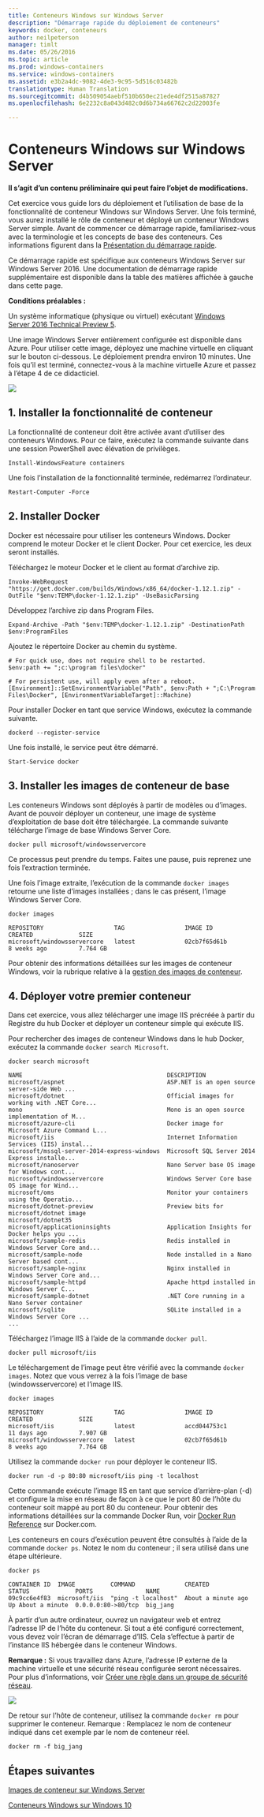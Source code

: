 ```yaml
---
title: Conteneurs Windows sur Windows Server
description: "Démarrage rapide du déploiement de conteneurs"
keywords: docker, conteneurs
author: neilpeterson
manager: timlt
ms.date: 05/26/2016
ms.topic: article
ms.prod: windows-containers
ms.service: windows-containers
ms.assetid: e3b2a4dc-9082-4de3-9c95-5d516c03482b
translationtype: Human Translation
ms.sourcegitcommit: d4b509054aebf510b650ec21ede4df2515a87827
ms.openlocfilehash: 6e2232c8a043d482c0d6b734a66762c2d22003fe

---
```


# Conteneurs Windows sur Windows Server

**Il s’agit d’un contenu préliminaire qui peut faire l’objet de modifications.**

Cet exercice vous guide lors du déploiement et l’utilisation de base de la fonctionnalité de conteneur Windows sur Windows Server. Une fois terminé, vous aurez installé le rôle de conteneur et déployé un conteneur Windows Server simple. Avant de commencer ce démarrage rapide, familiarisez-vous avec la terminologie et les concepts de base des conteneurs. Ces informations figurent dans la [Présentation du démarrage rapide](./quick_start.md).

Ce démarrage rapide est spécifique aux conteneurs Windows Server sur Windows Server 2016. Une documentation de démarrage rapide supplémentaire est disponible dans la table des matières affichée à gauche dans cette page.

**Conditions préalables :**

Un système informatique (physique ou virtuel) exécutant [Windows Server 2016 Technical Preview 5](https://www.microsoft.com/en-us/evalcenter/evaluate-windows-server-technical-preview).

Une image Windows Server entièrement configurée est disponible dans Azure. Pour utiliser cette image, déployez une machine virtuelle en cliquant sur le bouton ci-dessous. Le déploiement prendra environ 10 minutes. Une fois qu’il est terminé, connectez-vous à la machine virtuelle Azure et passez à l’étape 4 de ce didacticiel. 

<a href="https://portal.azure.com/#create/Microsoft.Template/uri/https%3A%2F%2Fraw.githubusercontent.com%2FMicrosoft%2FVirtualization-Documentation%2Fmaster%2Fwindows-server-container-tools%2Fcontainers-azure-template%2Fazuredeploy.json" target="_blank">
    <img src="http://azuredeploy.net/deploybutton.png"/>
</a>

## 1. Installer la fonctionnalité de conteneur

La fonctionnalité de conteneur doit être activée avant d’utiliser des conteneurs Windows. Pour ce faire, exécutez la commande suivante dans une session PowerShell avec élévation de privilèges.

```none
Install-WindowsFeature containers
```

Une fois l’installation de la fonctionnalité terminée, redémarrez l’ordinateur.

```none
Restart-Computer -Force
```

## 2. Installer Docker

Docker est nécessaire pour utiliser les conteneurs Windows. Docker comprend le moteur Docker et le client Docker. Pour cet exercice, les deux seront installés.

Téléchargez le moteur Docker et le client au format d’archive zip.

```none
Invoke-WebRequest "https://get.docker.com/builds/Windows/x86_64/docker-1.12.1.zip" -OutFile "$env:TEMP\docker-1.12.1.zip" -UseBasicParsing
```

Développez l’archive zip dans Program Files.

```none
Expand-Archive -Path "$env:TEMP\docker-1.12.1.zip" -DestinationPath $env:ProgramFiles
```

Ajoutez le répertoire Docker au chemin du système.

```none
# For quick use, does not require shell to be restarted.
$env:path += ";c:\program files\docker"

# For persistent use, will apply even after a reboot. 
[Environment]::SetEnvironmentVariable("Path", $env:Path + ";C:\Program Files\Docker", [EnvironmentVariableTarget]::Machine)
```

Pour installer Docker en tant que service Windows, exécutez la commande suivante.

```none
dockerd --register-service
```

Une fois installé, le service peut être démarré.

```none
Start-Service docker
```

## 3. Installer les images de conteneur de base

Les conteneurs Windows sont déployés à partir de modèles ou d’images. Avant de pouvoir déployer un conteneur, une image de système d’exploitation de base doit être téléchargée. La commande suivante télécharge l’image de base Windows Server Core.

```none
docker pull microsoft/windowsservercore
```

Ce processus peut prendre du temps. Faites une pause, puis reprenez une fois l’extraction terminée.

Une fois l’image extraite, l’exécution de la commande `docker images` retourne une liste d’images installées ; dans le cas présent, l’image Windows Server Core.

```none
docker images

REPOSITORY                    TAG                 IMAGE ID            CREATED             SIZE
microsoft/windowsservercore   latest              02cb7f65d61b        8 weeks ago         7.764 GB
```

Pour obtenir des informations détaillées sur les images de conteneur Windows, voir la rubrique relative à la [gestion des images de conteneur](../management/manage_images.md).

## 4. Déployer votre premier conteneur

Dans cet exercice, vous allez télécharger une image IIS précréée à partir du Registre du hub Docker et déployer un conteneur simple qui exécute IIS.  

Pour rechercher des images de conteneur Windows dans le hub Docker, exécutez la commande `docker search Microsoft`.  

```none
docker search microsoft

NAME                                         DESCRIPTION
microsoft/aspnet                             ASP.NET is an open source server-side Web ...
microsoft/dotnet                             Official images for working with .NET Core...
mono                                         Mono is an open source implementation of M...
microsoft/azure-cli                          Docker image for Microsoft Azure Command L...
microsoft/iis                                Internet Information Services (IIS) instal...
microsoft/mssql-server-2014-express-windows  Microsoft SQL Server 2014 Express installe...
microsoft/nanoserver                         Nano Server base OS image for Windows cont...
microsoft/windowsservercore                  Windows Server Core base OS image for Wind...
microsoft/oms                                Monitor your containers using the Operatio...
microsoft/dotnet-preview                     Preview bits for microsoft/dotnet image
microsoft/dotnet35
microsoft/applicationinsights                Application Insights for Docker helps you ...
microsoft/sample-redis                       Redis installed in Windows Server Core and...
microsoft/sample-node                        Node installed in a Nano Server based cont...
microsoft/sample-nginx                       Nginx installed in Windows Server Core and...
microsoft/sample-httpd                       Apache httpd installed in Windows Server C...
microsoft/sample-dotnet                      .NET Core running in a Nano Server container
microsoft/sqlite                             SQLite installed in a Windows Server Core ...
...
```

Téléchargez l’image IIS à l’aide de la commande `docker pull`.  

```none
docker pull microsoft/iis
```

Le téléchargement de l’image peut être vérifié avec la commande `docker images`. Notez que vous verrez à la fois l’image de base (windowsservercore) et l’image IIS.

```none
docker images

REPOSITORY                    TAG                 IMAGE ID            CREATED             SIZE
microsoft/iis                 latest              accd044753c1        11 days ago         7.907 GB
microsoft/windowsservercore   latest              02cb7f65d61b        8 weeks ago         7.764 GB
```

Utilisez la commande `docker run` pour déployer le conteneur IIS.

```none
docker run -d -p 80:80 microsoft/iis ping -t localhost
```

Cette commande exécute l’image IIS en tant que service d’arrière-plan (-d) et configure la mise en réseau de façon à ce que le port 80 de l’hôte du conteneur soit mappé au port 80 du conteneur.
Pour obtenir des informations détaillées sur la commande Docker Run, voir [Docker Run Reference]( https://docs.docker.com/engine/reference/run/) sur Docker.com.


Les conteneurs en cours d’exécution peuvent être consultés à l’aide de la commande `docker ps`. Notez le nom du conteneur ; il sera utilisé dans une étape ultérieure.

```none
docker ps

CONTAINER ID  IMAGE          COMMAND              CREATED             STATUS             PORTS               NAME
09c9cc6e4f83  microsoft/iis  "ping -t localhost"  About a minute ago  Up About a minute  0.0.0.0:80->80/tcp  big_jang
```

À partir d’un autre ordinateur, ouvrez un navigateur web et entrez l’adresse IP de l’hôte du conteneur. Si tout a été configuré correctement, vous devez voir l’écran de démarrage d’IIS. Cela s’effectue à partir de l’instance IIS hébergée dans le conteneur Windows.

**Remarque :** Si vous travaillez dans Azure, l’adresse IP externe de la machine virtuelle et une sécurité réseau configurée seront nécessaires. Pour plus d’informations, voir [Créer une règle dans un groupe de sécurité réseau]( https://azure.microsoft.com/en-us/documentation/articles/virtual-networks-create-nsg-arm-pportal/#create-rules-in-an-existing-nsg).

![](media/iis1.png)

De retour sur l’hôte de conteneur, utilisez la commande `docker rm` pour supprimer le conteneur. Remarque : Remplacez le nom de conteneur indiqué dans cet exemple par le nom de conteneur réel.

```none
docker rm -f big_jang
```
## Étapes suivantes

[Images de conteneur sur Windows Server](./quick_start_images.md)

[Conteneurs Windows sur Windows 10](./quick_start_windows_10.md)



<!--HONumber=Sep16_HO3-->


